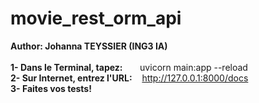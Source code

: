 # movie_rest_orm_api

<b>Author: Johanna TEYSSIER (ING3 IA)</b><br/>
<br/>
<b>1- Dans le Terminal, tapez:</b>&nbsp;&nbsp;&nbsp;&nbsp;&nbsp;&nbsp;&nbsp;uvicorn main:app --reload<br/>
<b>2- Sur Internet, entrez l'URL:</b>&nbsp;&nbsp;&nbsp;&nbsp;http://127.0.0.1:8000/docs<br/>
<b>3- Faites vos tests!</b><br/>
